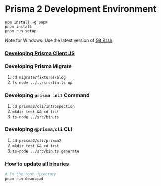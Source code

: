 # Prisma 2 Development Environment

```console
npm install -g pnpm
pnpm install
pnpm run setup
```

Note for Windows: Use the latest version of [Git Bash](https://gitforwindows.org/)

### [Developing Prisma Client JS](https://github.com/prisma/prisma-client-js/tree/master/packages/photon#contributing)

### Developing Prisma Migrate

1. `cd migrate/fixtures/blog`
2. `ts-node ../../src/bin.ts up`

### Developing `prisma init` Command

1. `cd prisma2/cli/introspection`
2. `mkdir test && cd test`
3. `ts-node ../src/bin.ts`

### Developing `@prisma/cli` CLI

1. `cd prisma2/cli/prisma2`
2. `mkdir test && cd test`
3. `ts-node ../src/bin.ts generate`

### How to update all binaries

```bash
# In the root directory
pnpm run download
```
